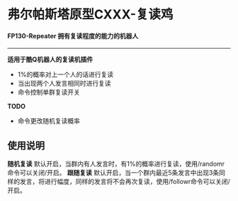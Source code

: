 # 弗尔帕斯塔原型CXXX-复读鸡
#### FP130-Repeater 拥有复读程度的能力的机器人
***
**适用于酷Q机器人的复读机插件**
- 1%的概率对上一个人的话进行复读
- 当出现两个人发言相同时进行复读
- 命令控制单群复读开关

**TODO**
- 命令更改随机复读概率

## 使用说明
**随机复读**
默认开启，当群内有人发言时，有1%的概率进行复读，使用/randomr命令可以关闭/开启。
**跟随复读**
默认开启，当一个群内最近5条发言中出现3条同样的发言，将进行幅度，同样的发言将不会再次复读，使用/followr命令可以关闭/开启。

